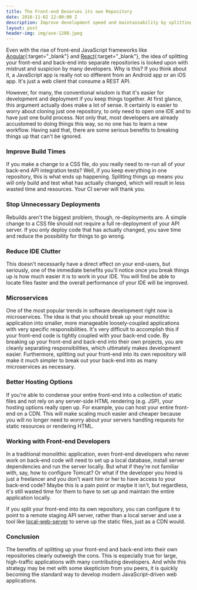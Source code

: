 ```yaml
---
title: The Front-end Deserves its own Repository 
date: 2016-11-02 12:00:00 Z
description: Improve development speed and maintainability by splitting front-end and back-end into their own repositories.
layout: post
header-img: img/axe-1200.jpeg
---
```


Even with the rise of front-end JavaScript frameworks like [Angular](https://angularjs.org/){:target="_blank"} and 
[React](https://facebook.github.io/react/){:target="_blank"}, the idea of splitting your front-end 
and back-end into separate repositories is looked upon with mistrust and suspicion by many developers. Why is this? 
If you think about it, a JavaScript app is really not so different from an Android app or an iOS app. It's just a web client 
that consume a REST API. 

However, for many, the conventional wisdom is that it's easier for development and deployment 
if you keep things together. At first glance, this argument actually does make a lot of sense. It certainly is easier to worry about cloning just one repository, to only 
need to open one IDE and to have just one build process. Not only that, most developers are already accustomed to doing things this way, so 
no one has to learn a new workflow. Having said that, there are some serious benefits to breaking things up that can't be ignored.

### Improve Build Times

If you make a change to a CSS file, do you really need to re-run all of your back-end API integration tests? Well, if you keep everything in one repository,
this is what ends up happening. Splitting things up means you will only build and test what has actually changed, which will result in less wasted time and resources. 
Your CI server will thank you.

### Stop Unnecessary Deployments

Rebuilds aren't the biggest problem, though, re-deployments are. A simple change to a CSS file should not require a full re-deployment of your API server. 
If you only deploy code that has actually changed, you save time and reduce the possibility for things to go wrong.  

### Reduce IDE Clutter

This doesn't necessarily have a direct effect on your end-users, but seriously, one of the immediate benefits you'll notice once you break things up is how 
much easier it is to work in your IDE. You will find be able to locate files faster and the overall performance of your IDE will be improved.  

### Microservices

One of the most popular trends in software development right now is microservices. The idea is that you should break up your monolithic application into
smaller, more manageable loosely-coupled applications with very specific responsibilities. It's very difficult to accomplish this if your front-end code is tightly coupled
with your back-end code. By breaking up your front-end and back-end into their own projects, you are cleanly separating responsibilities, which ultimately
makes development easier. Furthermore, splitting out your front-end into its own repository will make it much simpler to break out your back-end into as many microservices as necessary. 

### Better Hosting Options

If you're able to condense your entire front-end into a collection of static files and not rely on any server-side HTML rendering (e.g. JSP), your hosting options really open up. 
For example, you can host your entire front-end on a CDN. This will make scaling much easier and cheaper because you will no longer need to worry about your servers handling requests for 
static resources or rendering HTML.     
 
### Working with Front-end Developers

In a traditional monolithic application, even front-end developers who never work on back-end code will need to set up a local database, install server dependencies and run the server locally. 
But what if they're not familiar with, say, how to configure Tomcat? Or what if the developer you hired is just a freelancer and you don't want him or her to have access to your back-end code? 
Maybe this is a pain point or maybe it isn't, but regardless, it's still wasted time for them to have to set up and maintain the entire application locally.
 
If you split your front-end into its own repository, you can configure it to point to a remote staging API server, rather than a local server and use a tool like 
[local-web-server](https://www.npmjs.com/package/local-web-server) to serve up the static files, just as a CDN would.  

### Conclusion

The benefits of splitting up your front-end and back-end into their own repositories clearly outweigh the cons. This is especially true for large, high-traffic applications with many
contributing developers. And while this strategy may be met with some skepticism from you peers, it is quickly becoming the standard way to develop modern JavaScript-driven web applications. 

